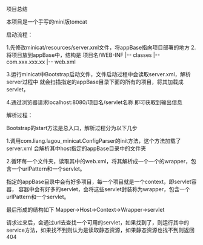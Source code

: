 项目总结

本项目是一个手写的mini版tomcat

启动流程：

1.先修改minicat/resources/server.xml文件，将appBase指向项目部署的地方
2.将项目放到appBase中，结构是
项目名/WEB-INF
    |-- classes
        |-- com.xxx.xxx.xx
    |-- web.xml
    
3.运行minicat中Bootstrap启动文件，文件启动过程中会读取server.xml，解析server过程中
就会扫描指定的appBase目录下面的所有的项目，将其加载成servlet，

4.通过浏览器请求localhost:8080/项目名/servlet名称 即可获取到输出信息



解析过程：

Bootstrap的start方法是总入口，解析过程分为以下几步

1.调用com.liang.lagou_minicat.ConfigParser的init方法，这个方法加载了server.xml
会解析其中host指定的appBase目录中的文件夹

2.循环每一个文件夹，读取其中的web.xml，将其解析成一个一个的wrapper，包含一个urlPattern和一个servlet。

指定的appBase目录中会有好多项目，每一个项目就是一个context，即servlet容器，
容器中会有好多的servlet，会将这些servlet封装称为wrapper，包含一个urlPattern和一个servlet。

最后形成的结构如下
Mapper->Host->Context->Wrapper->servlet



请求过来后，会通过url去查找一个可用的servlet，如果找到了，则运行其中的service方法，如果找不到则认为是读取静态资源，如果静态资源也找不到则返回404




